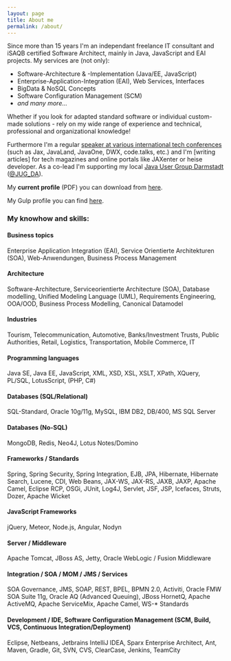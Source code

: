 ```yaml
---
layout: page
title: About me
permalink: /about/
---
```


Since more than 15 years I'm an independant freelance IT consultant and iSAQB certified Software Architect, mainly in Java, JavaScript and EAI projects. My services are (not only):

- Software-Architecture & -Implementation (Java/EE, JavaScript)
- Enterprise-Application-Integration (EAI), Web Services, Interfaces
- BigData & NoSQL Concepts
- Software Configuration Management (SCM)
- _and many more..._

Whether if you look for adapted standard software or individual custom-made solutions - rely on my wide range of experience and technical, professional and organizational knowledge!

Furthermore I'm a regular [speaker at various international tech conferences](/talks) (such as Jax, JavaLand, JavaOne, DWX, code.talks, etc.) and I'm [writing articles] for tech magazines and online portals like JAXenter or heise developer. As a co-lead I'm supporting my local [Java User Group Darmstadt](http://jug-da.de) ([@JUG_DA](https://twitter.com/JUG_DA)).

My **current profile** (PDF) you can download from [here](http://dl.dropbox.com/u/9313609/Beraterprofil_KoeblerNiko.pdf).

My Gulp profile you can find [here](https://www.gulp.de/gulp2/home/profil/nkoebler).

### My knowhow and skills:

#### Business topics

Enterprise Application Integration (EAI), Service Orientierte Architekturen (SOA), Web-Anwendungen, Business Process Management

#### Architecture

Software-Architecture, Serviceorientierte Architecture (SOA), Database modelling, Unified Modeling Language (UML), Requirements Engineering, OOA/OOD, Business Process Modelling, Canonical Datamodel

#### Industries

Tourism, Telecommunication, Automotive, Banks/Investment Trusts, Public Authorities, Retail, Logistics, Transportation, Mobile Commerce, IT

#### Programming languages

Java SE, Java EE, JavaScript, XML, XSD, XSL, XSLT, XPath, XQuery, PL/SQL, LotusScript, (PHP, C#)

#### Databases (SQL/Relational)

SQL-Standard, Oracle 10g/11g, MySQL, IBM DB2, DB/400, MS SQL Server

#### Databases (No-SQL)

MongoDB, Redis, Neo4J, Lotus Notes/Domino

#### Frameworks / Standards

Spring, Spring Security, Spring Integration, EJB, JPA, Hibernate, Hibernate Search, Lucene, CDI, Web Beans, JAX-WS, JAX-RS, JAXB, JAXP, Apache Camel, Eclipse RCP, OSGi, JUnit, Log4J, Servlet, JSF, JSP, Icefaces, Struts, Dozer, Apache Wicket

#### JavaScript Frameworks

jQuery, Meteor, Node.js, Angular, Nodyn

#### Server / Middleware

Apache Tomcat, JBoss AS, Jetty, Oracle WebLogic / Fusion Middleware

#### Integration / SOA / MOM / JMS / Services

SOA Governance, JMS, SOAP, REST, BPEL, BPMN 2.0, Activiti, Oracle FMW SOA Suite 11g, Oracle AQ (Advanced Queuing), JBoss HornetQ, Apache ActiveMQ, Apache ServiceMix, Apache Camel, WS-* Standards

#### Development / IDE, Software Configuration Management (SCM, Build, VCS, Continuous Integration/Deployment)

Eclipse, Netbeans, Jetbrains IntelliJ IDEA, Sparx Enterprise Architect, Ant, Maven, Gradle, Git, SVN, CVS, ClearCase, Jenkins, TeamCity
